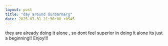```yaml
---
layout: post
title: "day around durbarmarg"
date: 2025-07-31 21:30:00 +0545
---
```



they are already doing it alone , so dont feel superior in doing it alone its just a beginning!!
Enjoy!!!